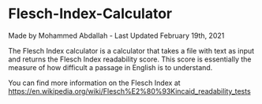 # Flesch-Index-Calculator

Made by Mohammed Abdallah - Last Updated February 19th, 2021

The Flesch Index calculator is a calculator that takes a file with text
as input and returns the Flesch Index readability score. This score is essentially
the measure of how difficult a passage in English is to understand. 

You can find more information on the Flesch Index at https://en.wikipedia.org/wiki/Flesch%E2%80%93Kincaid_readability_tests

